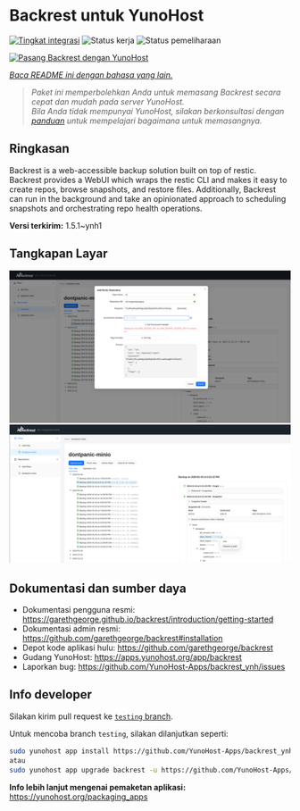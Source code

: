 <!--
N.B.: README ini dibuat secara otomatis oleh <https://github.com/YunoHost/apps/tree/master/tools/readme_generator>
Ini TIDAK boleh diedit dengan tangan.
-->

# Backrest untuk YunoHost

[![Tingkat integrasi](https://dash.yunohost.org/integration/backrest.svg)](https://ci-apps.yunohost.org/ci/apps/backrest/) ![Status kerja](https://ci-apps.yunohost.org/ci/badges/backrest.status.svg) ![Status pemeliharaan](https://ci-apps.yunohost.org/ci/badges/backrest.maintain.svg)

[![Pasang Backrest dengan YunoHost](https://install-app.yunohost.org/install-with-yunohost.svg)](https://install-app.yunohost.org/?app=backrest)

*[Baca README ini dengan bahasa yang lain.](./ALL_README.md)*

> *Paket ini memperbolehkan Anda untuk memasang Backrest secara cepat dan mudah pada server YunoHost.*  
> *Bila Anda tidak mempunyai YunoHost, silakan berkonsultasi dengan [panduan](https://yunohost.org/install) untuk mempelajari bagaimana untuk memasangnya.*

## Ringkasan

Backrest is a web-accessible backup solution built on top of restic. Backrest provides a WebUI which wraps the restic CLI and makes it easy to create repos, browse snapshots, and restore files. Additionally, Backrest can run in the background and take an opinionated approach to scheduling snapshots and orchestrating repo health operations.


**Versi terkirim:** 1.5.1~ynh1

## Tangkapan Layar

![Tangkapan Layar pada Backrest](./doc/screenshots/68747470733a2f2f663030302e6261636b626c617a6562322e636f6d2f66696c652f6773686172652f73637265656e73686f74732f323032342f53637265656e73686f742b66726f6d2b323032342d30312d30342b31382d31392d35302e706e67.png)
![Tangkapan Layar pada Backrest](./doc/screenshots/68747470733a2f2f663030302e6261636b626c617a6562322e636f6d2f66696c652f6773686172652f73637265656e73686f74732f323032342f53637265656e73686f742b66726f6d2b323032342d30312d30342b31382d33302d31342e706e67.png)

## Dokumentasi dan sumber daya

- Dokumentasi pengguna resmi: <https://garethgeorge.github.io/backrest/introduction/getting-started>
- Dokumentasi admin resmi: <https://github.com/garethgeorge/backrest#installation>
- Depot kode aplikasi hulu: <https://github.com/garethgeorge/backrest>
- Gudang YunoHost: <https://apps.yunohost.org/app/backrest>
- Laporkan bug: <https://github.com/YunoHost-Apps/backrest_ynh/issues>

## Info developer

Silakan kirim pull request ke [`testing` branch](https://github.com/YunoHost-Apps/backrest_ynh/tree/testing).

Untuk mencoba branch `testing`, silakan dilanjutkan seperti:

```bash
sudo yunohost app install https://github.com/YunoHost-Apps/backrest_ynh/tree/testing --debug
atau
sudo yunohost app upgrade backrest -u https://github.com/YunoHost-Apps/backrest_ynh/tree/testing --debug
```

**Info lebih lanjut mengenai pemaketan aplikasi:** <https://yunohost.org/packaging_apps>
